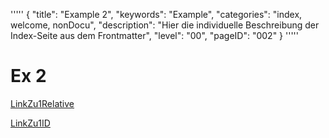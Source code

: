 '''''
{
"title": "Example 2",
"keywords": "Example",
"categories": "index, welcome, nonDocu",
"description": "Hier die individuelle Beschreibung der Index-Seite aus dem Frontmatter",
"level": "00",
"pageID": "002"
}
'''''

# Ex 2

[LinkZu1Relative](./ExampleFile1.md)

[LinkZu1ID](20201101-0600-Ex1)